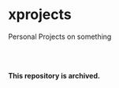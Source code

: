 xprojects
=========

Personal Projects on something

<br/>

<br/>

**This repository is archived.**

